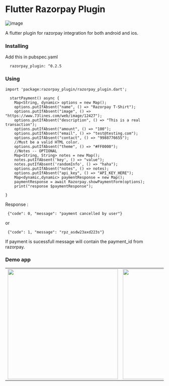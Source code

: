 # Flutter Razorpay Plugin
![image](https://user-images.githubusercontent.com/14369357/48184454-17c1bc80-e358-11e8-8821-269a30935a68.png)

A flutter plugin for razorpay integration for both android and ios.

### Installing
Add this in pubspec.yaml
```
  razorpay_plugin: ^0.2.5
```
### Using
```
import 'package:razorpay_plugin/razorpay_plugin.dart';
```

```
  startPayment() async {
    Map<String, dynamic> options = new Map();
    options.putIfAbsent("name", () => "Razorpay T-Shirt");
    options.putIfAbsent("image", () => "https://www.73lines.com/web/image/12427");
    options.putIfAbsent("description", () => "This is a real transaction");
    options.putIfAbsent("amount", () => "100");
    options.putIfAbsent("email", () => "test@testing.com");
    options.putIfAbsent("contact", () => "9988776655");
    //Must be a valid HTML color.
    options.putIfAbsent("theme", () => "#FF0000");
    //Notes -- OPTIONAL
    Map<String, String> notes = new Map();
    notes.putIfAbsent('key', () => "value");
    notes.putIfAbsent('randomInfo', () => "haha");
    options.putIfAbsent("notes", () => notes);
    options.putIfAbsent("api_key", () => "API_KEY_HERE");
    Map<dynamic,dynamic> paymentResponse = new Map();
    paymentResponse = await Razorpay.showPaymentForm(options);
    print("response $paymentResponse");

}
```  
Response : 
```
 {"code": 0, "message": "payment cancelled by user"}
```
or 
```
 {"code": 1, "message": "rpz_asdw23axd223s"}
```
If payment is sucessfull message will contain the payment_id from razorpay.

### Demo app
<table>
  <tr>
     <td>
       <img src = "https://user-images.githubusercontent.com/14369357/48185114-109bae00-e35a-11e8-9df8-2c8ccfcdbfc7.png" height="350">
    </td>
    <td>
      <img src = "https://user-images.githubusercontent.com/14369357/48185687-d3d0b680-e35b-11e8-849b-0899364df2f2.png" height="350">
      </td>
    </tr>
  </table>
